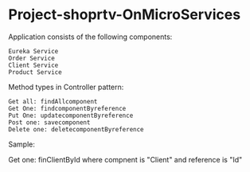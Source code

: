 # Project-shoprtv-OnMicroServices
Application consists of the following components:

    Eureka Service
    Order Service
    Client Service
    Product Service

Method types in Controller pattern:

    Get all: findAllcomponent
    Get One: findcomponentByreference
    Put One: updatecomponentByreference
    Post one: savecomponent
    Delete one: deletecomponentByreference

Sample:

Get one: finClientById where compnent is "Client" and reference is "Id"
